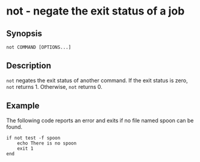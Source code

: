 # not - negate the exit status of a job

## Synopsis

```
not COMMAND [OPTIONS...]
```

## Description

`not` negates the exit status of another command. If the exit status is zero, `not` returns 1. Otherwise, `not` returns 0.

## Example

The following code reports an error and exits if no file named spoon can be found.

```
if not test -f spoon
    echo There is no spoon
    exit 1
end
```
